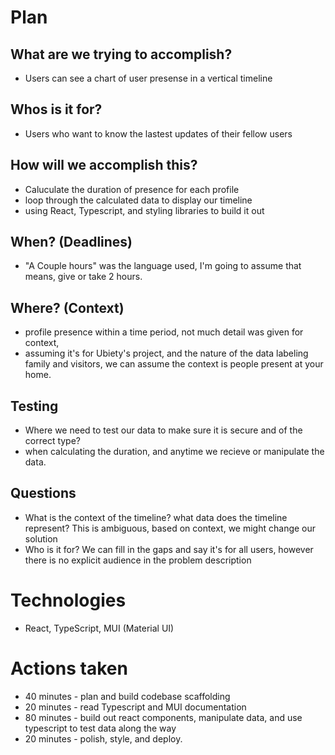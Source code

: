 # Plan
## What are we trying to accomplish?
- Users can see a chart of user presense in a vertical timeline
## Whos is it for?
- Users who want to know the lastest updates of their fellow users
## How will we accomplish this?
- Caluculate the duration of presence for each profile
- loop through the calculated data to display our timeline
- using React, Typescript, and styling libraries to build it out
## When? (Deadlines)
- "A Couple hours" was the language used, I'm going to assume that means, give or take 2 hours.
## Where? (Context)
- profile presence within a time period, not much detail was given for context, 
- assuming it's for Ubiety's project, and the nature of the data labeling family and visitors, we can assume the context is people present at your home.
## Testing
- Where we need to test our data to make sure it is secure and of the correct type?
- when calculating the duration, and anytime we recieve or manipulate the data.
## Questions
- What is the context of the timeline? what data does the timeline represent? This is ambiguous, based on context, we might change our solution
- Who is it for? We can fill in the gaps and say it's for all users, however there is no explicit audience in the problem description

# Technologies
- React, TypeScript, MUI (Material UI)

# Actions taken
- 40 minutes - plan and build codebase scaffolding
- 20 minutes - read Typescript and MUI documentation
- 80 minutes - build out react components, manipulate data, and use typescript to test data along the way
- 20 minutes - polish, style, and deploy.